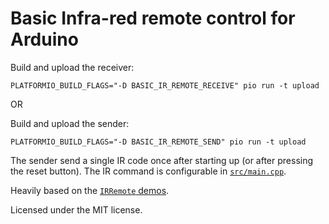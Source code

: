 # Basic Infra-red remote control for Arduino

Build and upload the receiver:
```shell
PLATFORMIO_BUILD_FLAGS="-D BASIC_IR_REMOTE_RECEIVE" pio run -t upload
```

OR

Build and upload the sender:
```shell
PLATFORMIO_BUILD_FLAGS="-D BASIC_IR_REMOTE_SEND" pio run -t upload
```

The sender send a single IR code once after starting up (or after pressing the reset button).
The IR command is configurable in [`src/main.cpp`](./src/main.cpp).

Heavily based on the [`IRRemote` demos](https://github.com/Arduino-IRremote/Arduino-IRremote).

Licensed under the MIT license.

